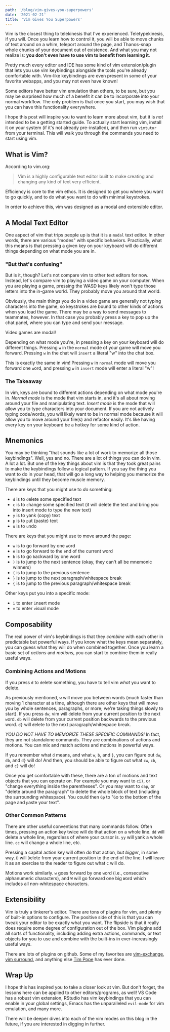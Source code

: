 ```yaml
---
path: '/blog/vim-gives-you-superpowers'
date: '2021-02-21'
title: 'Vim Gives You Superpowers'
---
```


Vim is the closest thing to telekinesis that I've experienced. Teletypekinesis, if you will. Once you learn how to control it, you will be able to move chunks of text around on a whim, teleport around the page, and Thanos-snap whole chunks of your document out of existence. And what you may not realize is: <strong>you don't even have to use vim to benefit from learning it</strong>.

Pretty much every editor and IDE has some kind of vim extension/plugin that lets you use vim keybindings alongside the tools you're already comfortable with. Vim-like keybindings are even present in some of your favorite webapps, and you may not even have known!

Some editors have better vim emulation than others, to be sure, but you may be surprised how much of a benefit it can be to incorporate into your normal workflow. The only problem is that once you start, you may wish that you can have this functionality everywhere.

I hope this post will inspire you to want to learn more about vim, but it is _not_ intended to be a getting started guide. To actually start learning vim, install it on your system (if it's not already pre-installed), and then run `vimtutor` from your terminal. This will walk you through the commands you need to start using vim.

## What is Vim?

According to vim.org:

> Vim is a highly configurable text editor built to make creating and changing any kind of text very efficient.

Efficiency is core to the vim ethos. It is designed to get you where you want to go quickly, and to do what you want to do with minimal keystrokes.

In order to achieve this, vim was designed as a modal and extensible editor.

## A Modal Text Editor

One aspect of vim that trips people up is that it is a `modal` text editor. In other words, there are various "modes" with specific behaviors. Practically, what this means is that pressing a given key on your keyboard will do different things depending on what mode you are in.

### "But that's confusing"

But is it, though? Let's not compare vim to other text editors for now. Instead, let's compare vim to playing a video game on your computer. When you are playing a game, pressing the WASD keys likely won't type those letters into the in-game world. They probably move you around that world.

Obviously, the main things you do in a video game are generally not typing characters into the game, so keystrokes are bound to other kinds of actions when you load the game. There may be a way to send messages to teammates, however. In that case you probably press a key to pop up the chat panel, where you can type and send your message.

Video games are modal!

Depending on what mode you're, in pressing a key on your keyboard will do different things. Pressing `w` in the `normal` mode of your game will move you forward. Pressing `w` in the chat will `insert` a literal "w" into the chat box.

This is exactly the same in vim! Pressing `w` in `normal` mode will move you forward one `w`ord, and pressing `w` in `insert` mode will enter a literal "w"!

### The Takeaway

In vim, keys are bound to different actions depending on what mode you're in. _Normal mode_ is the mode that vim starts in, and it's all about moving around your file and manipulating text. _Insert mode_ is the mode that will allow you to type characters into your document. If you are not actively typing code/words, you will likely want to be in normal mode because it will allow you to move around your file(s) and refactor easily. It's like having every key on your keyboard be a hotkey for some kind of action.

## Mnemonics

You may be thinking "that sounds like a lot of work to memorize all those keybindings". Well, yes and no. There are a lot of things you can do in vim. A lot a lot. But one of the key things about vim is that they took great pains to make the keybindings follow a logical pattern. If you say the thing you want to do in your head, that will go a long way to helping you memorize the keybindings until they become muscle memory.

There are keys that you might use to _do_ something:

- `d` is to `d`elete some specified text
- `c` is to `c`hange some specified text (it will delete the text and bring you into insert mode to type the new text)
- `y` is to `y`ank (copy) text
- `p` is to `p`ut (paste) text
- `u` is to `u`ndo

There are keys that you might use to move around the page:

- `w` is to go forward by one `w`ord
- `e` is to go forward to the `e`nd of the current word
- `b` is to go `b`ackward by one word
- `)` is to jump to the next sentence (okay, they can't all be mnemonic winners)
- `(` is to jump to the previous sentence
- `}` is to jump to the next paragraph/whitespace break
- `{` is to jump to the previous paragraph/whitespace break

Other keys put you into a specific mode:

- `i` to enter `i`nsert mode
- `v` to enter `v`isual mode

## Composability

The real power of vim's keybindings is that they _combine_ with each other in predictable but powerful ways. If you know what the keys mean separately, you can guess what they will do when combined together. Once you learn a basic set of _actions_ and _motions_, you can start to combine them in really useful ways.

### Combining Actions and Motions

If you press `d` to `d`elete something, you have to tell vim _what_ you want to delete.

As previously mentioned, `w` will move you between words (much faster than moving 1 character at a time, although there are other keys that will move you by whole sentences, paragraphs, or more; we're taking things slowly to start). If you press `dw`, vim will `d`elete from your current position to the next `w`ord. `db` will delete from your current position backwards to the previous word. `d}` will `d`elete to the next paragraph/whitespace break.

_YOU DO NOT HAVE TO MEMORIZE THESE SPECIFIC COMMANDS!_ In fact, they are not standalone commands. They are combinations of actions and motions. You can mix and match actions and motions in powerful ways.

If you remember what `d` means, and what `w`, `b`, and `}`, you can figure out `dw`, `db`, and `d}` will do! And then, you should be able to figure out what `cw`, `cb`, and `c}` will do!

Once you get comfortable with these, there are a ton of motions and text objects that you can operate on. For example you may want to `ci)`, or "change everything inside the parentheses". Or you may want to `dap`, or "delete around the paragraph" to delete the whole block of text (including the surrounding whitespace). You could then `Gp` to "`G`o to the bottom of the page and `p`aste your text".

### Other Common Patterns

There are other useful conventions that many commands follow. Often times, pressing an action key twice will do that action on a whole line. `dd` will delete a whole line, regardless of where your cursor is. `yy` will yank a whole line. `cc` will change a whole line, etc.

Pressing a capital action key will often do that action, but _bigger_, in some way. `D` will `D`elete from your current position to the end of the line. I will leave it as an exercise to the reader to figure out what `C` will do.

Motions work similarly. `w` goes forward by one `w`ord (i.e., consecutive alphanumeric characters), and `W` will go forward one big `W`ord which includes all non-whitespace characters.

## Extensibility

Vim is truly a tinkerer's editor. There are tons of plugins for vim, and plenty of built-in options to configure. The positive side of this is that you can tweak your editor to be exactly what you want. The flipside is that it really does require some degree of configuration out of the box. Vim plugins add all sorts of functionality, including adding extra actions, commands, or text objects for you to use and combine with the built-ins in ever-increasingly useful ways.

There are lots of plugins on github. Some of my favorites are [vim-exchange](https://github.com/tommcdo/vim-exchange), [vim surround](https://github.com/tpope/vim-surround), and anything else [Tim Pope](https://github.com/tpope?tab=repositories) has ever done.

## Wrap Up

I hope this has inspired you to take a closer look at vim. But don't forget, the lessons here can be applied to other editors/programs, as well! VS Code has a robust vim extension, RStudio has vim keybindings that you can enable in your global settings, Emacs has the unparalleled `evil-mode` for vim emulation, and many more.

There will be deeper dives into each of the vim modes on this blog in the future, if you are interested in digging in further.
